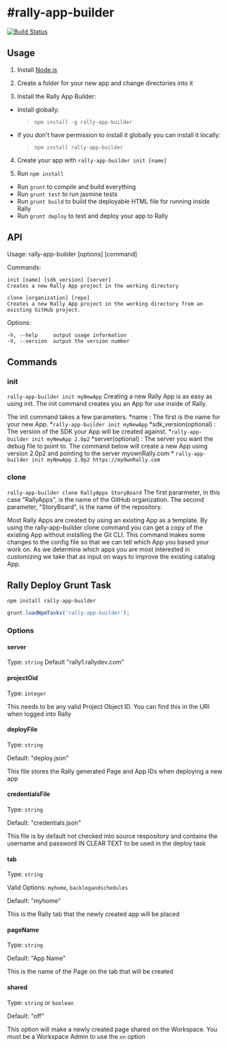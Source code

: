 #rally-app-builder
=================
[![Build Status](https://travis-ci.org/RallyApps/rally-app-builder.png?branch=master)](https://travis-ci.org/RallyApps/rally-app-builder)

## Usage

1. Install [Node.js](http://nodejs.org/)

2. Create a folder for your new app and change directories into it

3. Install the Rally App Builder:

  * Install globally:
    >`npm install -g rally-app-builder`

  * If you don't have permission to install it globally you can install it locally: 
    >`npm install rally-app-builder`

4. Create your app with `rally-app-builder init [name]`

5. Run `npm install`

* Run `grunt` to compile and build everything
* Run `grunt test` to run jasmine tests
* Run `grunt build` to build the deployable HTML file for running inside Rally
* Run `grunt deploy` to test and deploy your app to Rally

## API

  Usage: rally-app-builder [options] [command]

  Commands:

    init [name] [sdk_version] [server]
    Creates a new Rally App project in the working directory
    
    clone [organization] [repo]
    Creates a new Rally App project in the working directory from an existing GitHub project. 

  Options:

    -h, --help     output usage information
    -V, --version  output the version number

## Commands

### init
`rally-app-builder init myNewApp`
Creating a new Rally App is as easy as using init. The init command creates you an App for use inside of Rally.

The init command takes a few parameters.
*name : The first is the name for your new App.
    *`rally-app-builder init myNewApp`
*sdk_version(optional) : The version of the SDK your App will be created against.
    *`rally-app-builder init myNewApp 2.0p2`
*server(optional) : The server you want the debug file to point to. The command below will create a new App using version 2.0p2 and pointing to the server myownRally.com
    * `rally-app-builder init myNewApp 2.0p2 https://myOwnRally.com`


### clone
`rally-app-builder clone RallyApps StoryBoard`
The first pararmeter, in this case "RallyApps", is the name of the GitHub organization.
The second parameter, "StoryBoard", is the name of the repository.

Most Rally Apps are created by using an existing App as a template.
By using the rally-app-builder clone command you can get a copy of the existing App without installing the Git CLI.
This command makes some changes to the config file so that we can tell which App you based your work on. As we determine
which apps you are most interested in customizing we take that as input on ways to improve the existing catalog App.

## Rally Deploy Grunt Task

```shell
npm install rally-app-builder
```

```js
grunt.loadNpmTasks('rally-app-builder');
```

### Options

#### server
Type: `string`
Default "rally1.rallydev.com"

#### projectOid
Type: `integer`

This needs to be any valid Project Object ID.  You can find this in the URI when logged into Rally

#### deployFile
Type: `string`

Default: "deploy.json"

This file stores the Rally generated Page and App IDs when deploying a new app

#### credentialsFile
Type: `string`

Default: "credentials.json"

This file is by default not checked into source respository and contains the username and password IN CLEAR TEXT to be used in the deploy task


#### tab
Type: `string`

Valid Options: `myhome`, `backlogandschedules`

Default: "myhome"

This is the Rally tab that the newly created app will be placed

#### pageName
Type: `string`

Default: "App Name"

This is the name of the Page on the tab that will be created

#### shared
Type: `string` or `boolean`

Default: "off"

This option will make a newly created page shared on the Workspace.  You must be a Workspace Admin to use the `on` option

